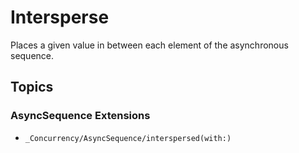 # Intersperse

Places a given value in between each element of the asynchronous sequence.

## Topics

### AsyncSequence Extensions

- ``_Concurrency/AsyncSequence/interspersed(with:)``
